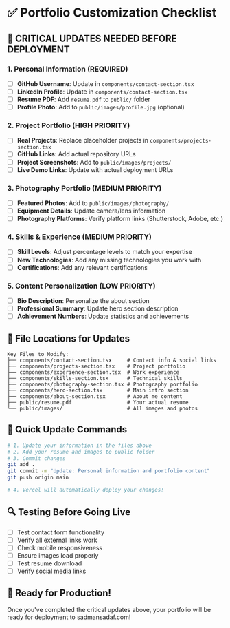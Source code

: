 # ✅ Portfolio Customization Checklist

## 🚨 CRITICAL UPDATES NEEDED BEFORE DEPLOYMENT

### 1. Personal Information (REQUIRED)
- [ ] **GitHub Username**: Update in `components/contact-section.tsx`
- [ ] **LinkedIn Profile**: Update in `components/contact-section.tsx`
- [ ] **Resume PDF**: Add `resume.pdf` to `public/` folder
- [ ] **Profile Photo**: Add to `public/images/profile.jpg` (optional)

### 2. Project Portfolio (HIGH PRIORITY)
- [ ] **Real Projects**: Replace placeholder projects in `components/projects-section.tsx`
- [ ] **GitHub Links**: Add actual repository URLs
- [ ] **Project Screenshots**: Add to `public/images/projects/`
- [ ] **Live Demo Links**: Update with actual deployment URLs

### 3. Photography Portfolio (MEDIUM PRIORITY)
- [ ] **Featured Photos**: Add to `public/images/photography/`
- [ ] **Equipment Details**: Update camera/lens information
- [ ] **Photography Platforms**: Verify platform links (Shutterstock, Adobe, etc.)

### 4. Skills & Experience (MEDIUM PRIORITY)
- [ ] **Skill Levels**: Adjust percentage levels to match your expertise
- [ ] **New Technologies**: Add any missing technologies you work with
- [ ] **Certifications**: Add any relevant certifications

### 5. Content Personalization (LOW PRIORITY)
- [ ] **Bio Description**: Personalize the about section
- [ ] **Professional Summary**: Update hero section description
- [ ] **Achievement Numbers**: Update statistics and achievements

## 📁 File Locations for Updates

```
Key Files to Modify:
├── components/contact-section.tsx     # Contact info & social links
├── components/projects-section.tsx    # Project portfolio
├── components/experience-section.tsx  # Work experience
├── components/skills-section.tsx      # Technical skills
├── components/photography-section.tsx # Photography portfolio
├── components/hero-section.tsx        # Main intro section
├── components/about-section.tsx       # About me content
├── public/resume.pdf                  # Your actual resume
└── public/images/                     # All images and photos
```

## 🎯 Quick Update Commands

```bash
# 1. Update your information in the files above
# 2. Add your resume and images to public folder
# 3. Commit changes
git add .
git commit -m "Update: Personal information and portfolio content"
git push origin main

# 4. Vercel will automatically deploy your changes!
```

## 🔍 Testing Before Going Live

- [ ] Test contact form functionality
- [ ] Verify all external links work
- [ ] Check mobile responsiveness
- [ ] Ensure images load properly
- [ ] Test resume download
- [ ] Verify social media links

## 🚀 Ready for Production!

Once you've completed the critical updates above, your portfolio will be ready for deployment to sadmansadaf.com!